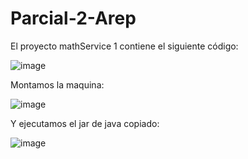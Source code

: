 # Parcial-2-Arep

El proyecto mathService 1 contiene el siguiente código:

![image](https://user-images.githubusercontent.com/25957863/198165652-6b598b4b-bd12-4b7b-af98-1810dea5f8a4.png)

Montamos la maquina:

![image](https://user-images.githubusercontent.com/25957863/198165684-08189727-73c1-4422-a44d-a9828fa369dd.png)

Y ejecutamos el jar de java copiado:

![image](https://user-images.githubusercontent.com/25957863/198161996-316ba150-13e1-4b89-82e2-e824dac7663b.png)
